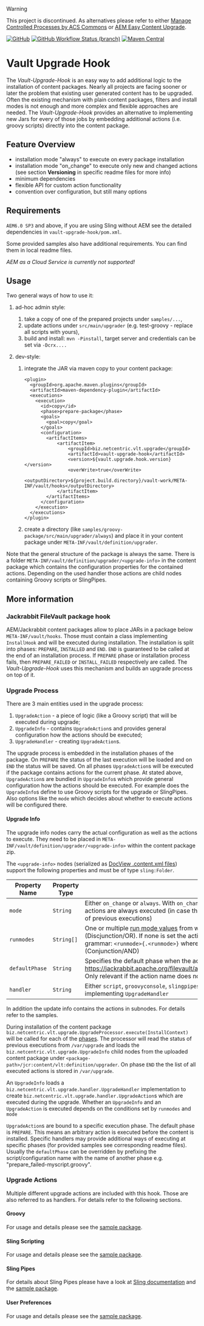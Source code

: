 
> [!WARNING]
> This project is discontinued. As alternatives please refer to either [Manage Controlled Processes by ACS Commons](https://adobe-consulting-services.github.io/acs-aem-commons/features/mcp/index.html) or [AEM Easy Content Upgrade](https://github.com/valtech/aem-easy-content-upgrade).

[![GitHub](https://img.shields.io/github/license/Netcentric/vault-upgrade-hook)](LICENSE.txt)
[![GitHub Workflow Status (branch)](https://img.shields.io/github/workflow/status/Netcentric/vault-upgrade-hook/continuous-deployment/develop)](https://github.com/Netcentric/vault-upgrade-hook/actions)
[![Maven Central](https://img.shields.io/maven-central/v/biz.netcentric.vlt.upgrade/vault-upgrade-hook.svg?label=Maven%20Central)](https://search.maven.org/artifact/biz.netcentric.vlt.upgrade/vault-upgrade-hook)

# Vault Upgrade Hook

The *Vault-Upgrade-Hook* is an easy way to add additional logic to the installation of content packages. Nearly all projects are facing sooner or later the problem that existing user generated content has to be upgraded. Often the existing mechanism with plain content packages, filters and install modes is not enough and more complex and flexible approaches are needed. The *Vault-Upgrade-Hook* provides an alternative to implementing new Jars for every of those jobs by embedding additional actions (i.e. groovy scripts) directly into the content package. 

## Feature Overview

- installation mode "always" to execute on every package installation 
- installation mode "on_change" to execute only new and changed actions (see section **Versioning** in specific readme files for more info)
- minimum dependencies
- flexible API for custom action functionality
- convention over configuration, but still many options

## Requirements
 
`AEM6.0 SP3` and above, if you are using Sling without AEM see the detailed dependencies in `vault-upgrade-hook/pom.xml`.

Some provided samples also have additional requirements. You can find them in local readme files.

*AEM as a Cloud Service is currently not supported!*

## Usage

Two general ways of how to use it: 

1. ad-hoc admin style:
    1. take a copy of one of the prepared projects under `samples/...`, 
    1. update actions under `src/main/upgrader` (e.g. test-groovy - replace all scripts with yours),
    1. build and install: `mvn -Pinstall`, target server and credentials can be set via `-Dcrx....`

2. dev-style:
    1. integrate the JAR via maven copy to your content package:
        ```
        <plugin>
          <groupId>org.apache.maven.plugins</groupId>
          <artifactId>maven-dependency-plugin</artifactId>
          <executions>
            <execution>
              <id>copy</id>
              <phase>prepare-package</phase>
              <goals>
                <goal>copy</goal>
              </goals>
              <configuration>
                <artifactItems>
                    <artifactItem>
                        <groupId>biz.netcentric.vlt.upgrade</groupId>
                        <artifactId>vault-upgrade-hook</artifactId>
                        <version>${vault.upgrade.hook.version}</version>
                        <overWrite>true</overWrite>
                        <outputDirectory>${project.build.directory}/vault-work/META-INF/vault/hooks</outputDirectory>
                    </artifactItem>
                </artifactItems>
              </configuration>
            </execution>
          </executions>
        </plugin>
        ```
    2. create a directory (like `samples/groovy-package/src/main/upgrader/always`) and place it in your content package under `META-INF/vault/definition/upgrader`.

Note that the general structure of the package is always the same. There is a folder `META-INF/vault/definition/upgrader/<upgrade-info>` in the content package which contains the configuration properties for the contained actions. Depending on the used handler those actions are child nodes containing Groovy scripts or SlingPipes.   

## More information

### Jackrabbit FileVault package hook

AEM/Jackrabbit content packages allow to place JARs in a package below `META-INF/vault/hooks`. Those must contain a class implementing `InstallHook` and will be executed during installation. The installation is split into phases: `PREPARE`, `INSTALLED` and `END`. `END` is guaranteed to be called at the end of an installation process. If `PREPARE` phase or installation process fails, then `PREPARE_FAILED` or `INSTALL_FAILED` respectively are called. The *Vault-Upgrade-Hook* uses this mechanism and builds an upgrade process on top of it.

### Upgrade Process

There are 3 main entities used in the upgrade process:

1. `UpgradeAction` - a piece of logic (like a Groovy script) that will be executed during upgrade;
1. `UpgradeInfo` - contains `UpgradeAction`s and provides general configuration how the actions should be executed;
1. `UpgradeHandler` - creating `UpgradeAction`s.

The upgrade process is embedded in the installation phases of the package. On `PREPARE` the status of the last execution will be loaded and on `END` the status will be saved. On all phases `UpgradeAction`s will be executed if the package contains actions for the current phase. At stated above, `UpgradeAction`s are bundled in `UpgradeInfo`s which provide general configuration how the actions should be executed. For example does the `UpgradeInfo`s define to use Groovy scripts for the upgrade or SlingPipes. Also options like the `mode` which decides about whether to execute actions will be configured there.

#### Upgrade Info 

The upgrade info nodes carry the actual configuration as well as the actions to execute.
They need to be placed in `META-INF/vault/definition/upgrader/<upgrade-info>` within the content package zip.

The `<upgrade-info>` nodes (serialized as [DocView .content.xml files](https://jackrabbit.apache.org/filevault/docview.html)) support the following properties and must be of type `sling:Folder`.

Property Name | Property Type | Description | Default Value | Mandatory
--- | --- | --- | --- | ---
`mode` | `String` | Either `on_change` or `always`.  With `on_change` only new and changed actions are executed, otherwise the given actions are always executed (in case the run mode condition is fullfilled and the phase is executed, independent of previous executions) | `on_change` | no
`runmodes` | `String[]` | One or multiple [run mode values](https://sling.apache.org/documentation/bundles/sling-settings-org-apache-sling-settings.html) from which at least one value must be fullfilled for the action to be executed (Discjunction/OR). If none is set the action will always be executed! Each run mode value has the following grammar: `<runmode>{.<runmode>}` where multiple `<runmode>`s (concatenated by `.`) all need to be set (Conjunction/AND) | - (no restriction) | no
`defaultPhase` | `String` | Specifies the default phase when the action is executed. One of `prepare`, `installed` or `end`. See also <https://jackrabbit.apache.org/filevault/apidocs/org/apache/jackrabbit/vault/packaging/InstallContext.Phase.html>. Only relevant if the action name does not specify a phase. | `prepare` | no
`handler` | `String` | Either `script`, `groovyconsole`, `slingpipes`, `userpreferences` or another fully-qualified classname of a class implementing `UpgradeHandler` | - | yes

In addition the update info contains the actions in subnodes. For details refer to the samples. 

During installation of the content package `biz.netcentric.vlt.upgrade.UpgradeProcessor.execute(InstallContext)` will be called for each of the [phases](https://jackrabbit.apache.org/filevault/apidocs/org/apache/jackrabbit/vault/packaging/InstallContext.Phase.html). The processor will read the status of previous executions from `/var/upgrade` and loads the `biz.netcentric.vlt.upgrade.UpgradeInfo` child nodes from the uploaded content package under `<package-path>/jcr:content/vlt:definition/upgrader`. On phase `END` the the list of all executed actions is stored in `/var/upgrade`.

An `UpgradeInfo` loads a `biz.netcentric.vlt.upgrade.handler.UpgradeHandler` implementation to create `biz.netcentric.vlt.upgrade.handler.UpgradeAction`s which are executed during the upgrade. Whether an `UpgradeInfo` and an `UpgradeAction` is executed depends on the conditions set by `runmodes` and `mode`

`UpgradeAction`s are bound to a specific execution phase. The default phase is `PREPARE`. This means an arbitrary action is executed before the content is installed. Specific handlers may provide additional ways of executing at specific phases (for provided samples see corresponding readme files). Usually the `defaultPhase` can be overridden by prefixing the script/configuration name with the name of another phase e.g. "prepare_failed-myscript.groovy".

### Upgrade Actions
Multiple different upgrade actions are included with this hook. Those are also referred to as handlers. For details refer to the following sections.

#### Groovy

For usage and details please see the [sample package](samples/groovy-package).

#### Sling Scripting

For usage and details please see the [sample package](samples/script-package).

#### Sling Pipes

For details about Sling Pipes please have a look at [Sling documentation](https://sling.apache.org/documentation/bundles/sling-pipes.html) and the [sample package](samples/sling-pipes-package).

#### User Preferences

For usage and details please see the [sample package](samples/userpreferences-package).

